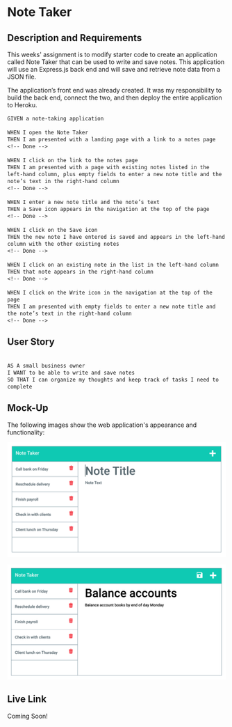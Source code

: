 # Note Taker

## Description and Requirements

This weeks' assignment is to modify starter code to create an application called Note Taker that can be used to write and save notes. This application will use an Express.js back end and will save and retrieve note data from a JSON file.

The application’s front end was already created. It was my responsibility to build the back end, connect the two, and then deploy the entire application to Heroku.

```
GIVEN a note-taking application

WHEN I open the Note Taker
THEN I am presented with a landing page with a link to a notes page
<!-- Done -->

WHEN I click on the link to the notes page
THEN I am presented with a page with existing notes listed in the left-hand column, plus empty fields to enter a new note title and the note’s text in the right-hand column
<!-- Done -->

WHEN I enter a new note title and the note’s text
THEN a Save icon appears in the navigation at the top of the page
<!-- Done -->

WHEN I click on the Save icon
THEN the new note I have entered is saved and appears in the left-hand column with the other existing notes
<!-- Done -->

WHEN I click on an existing note in the list in the left-hand column
THEN that note appears in the right-hand column
<!-- Done -->

WHEN I click on the Write icon in the navigation at the top of the page
THEN I am presented with empty fields to enter a new note title and the note’s text in the right-hand column
<!-- Done -->

```


## User Story

```

AS A small business owner
I WANT to be able to write and save notes
SO THAT I can organize my thoughts and keep track of tasks I need to complete

```

## Mock-Up

The following images show the web application's appearance and functionality:

![Existing notes are listed in the left-hand column with empty fields on the right-hand side for the new note’s title and text.](./Assets/11-express-homework-demo-01.png)

![Note titled “Balance accounts” reads, “Balance account books by end of day Monday,” with other notes listed on the left.](./Assets/11-express-homework-demo-02.png)


## Live Link 
Coming Soon!